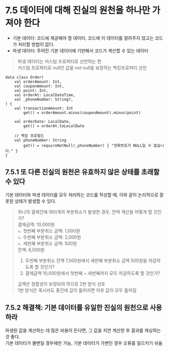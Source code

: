 # 7.5 데이터에 대해 진실의 원천을 하나만 가져야 한다

- 기본 데이터: 코드에 제공해야 할 데이터. 코드에 이 데이터를 알려주지 않고는 코드가 처리할 방법이 없다.
- 파생 데이터: 주어진 기본 데이터에 기반해서 코드가 계산할 수 있는 데이터

> 파생 데이터는 커스텀 프로퍼티로 선언하는 편  
> 커스텀 프로퍼티로 null인 값을 not null을 보장하는 백킹프로퍼티 선언  
```
data class Order(
    val orderAmount: Int,
    val couponAmount: Int,
    val point: Int,
    val orderAt: LocalDateTime,
    val _phoneNumber: String?,
) {
    val transactionAmount: Int
        get() = orderAmount.minus(couponAmount).minus(point)
        
    val orderDate: LocalDate,
        get() = orderAt.toLocalDate
        
    // 백킹 프로필드
    val phoneNumber: String
        get() = requireNotNull(_phoneNumber) { "전화번호가 NULL일 수 없습니다." }
}
```

## 7.5.1 또 다른 진실의 원천은 유효하지 않은 상태를 초래할 수 있다

기본 데이터와 파생 데이터를 모두 처리하는 코드를 작성할 때, 이와 같이 논리적으로 잘못된 상태가 발생할 수 있다.  

> 하나의 결제건에 여러개의 부분취소가 발생한 경우, 잔액 계산을 어떻게 할 것인가?  
> 결제금액: 10,000원  
>  ㄴ 첫번째 부분취소 금액: 1,000원  
>  ㄴ 두번째 부분취소 금액: 2,000원  
>  ㄴ 세번째 부분취소 금액: 500원  
> 잔액: 6,500원
> 
> 1. 두번째 부분취소 잔액 7,000원에서 세번째 부분취소 금액 500원을 차감하도록 할 것인가?  
> 2. 결제금액 10,000원에서 첫번째 ~ 세번째까지 모두 차감하도록 할 것인가?  
> 
> 금액은 정합성이 보장되야 하므로 2번 방식 선호  
> 1번 방식은 혹시라도 중간에 값이 틀어지면 이후 값이 모두 틀어짐  

## 7.5.2 해결책: 기본 데이터를 유일한 진실의 원천으로 사용하라

파생된 값을 계산하는 데 많은 비용이 든다면, 그 값을 지연 계산한 후 결과를 캐싱하는 것 좋다.  
기본 데이터가 불변일 경우에만 가능, 기본 데이터가 가변인 경우 오류를 일으키기 쉬움  
